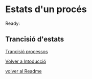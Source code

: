 # Estats d'un procés

Ready:


## Trancisió d'estats

[Trancisió processos](/sistemas/trancisio.png)

[Volver a Intoducció](01_Introduccio.md)

[volver al Readme](/README.md)